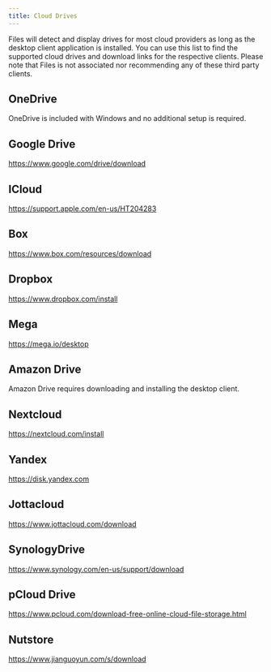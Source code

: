 ```yaml
---
title: Cloud Drives
---
```


Files will detect and display drives for most cloud providers as long as the desktop client application is installed. You can use this list to find the supported cloud drives and download links for the respective clients. Please note that Files is not associated nor recommending any of these third party clients. 

## OneDrive
OneDrive is included with Windows and no additional setup is required.

## Google Drive
https://www.google.com/drive/download

## ICloud
https://support.apple.com/en-us/HT204283

## Box
https://www.box.com/resources/download

## Dropbox
https://www.dropbox.com/install

## Mega
https://mega.io/desktop

## Amazon Drive
Amazon Drive requires downloading and installing the desktop client.

## Nextcloud
https://nextcloud.com/install

## Yandex
https://disk.yandex.com

## Jottacloud
https://www.jottacloud.com/download

## SynologyDrive
https://www.synology.com/en-us/support/download

## pCloud Drive
https://www.pcloud.com/download-free-online-cloud-file-storage.html

## Nutstore
https://www.jianguoyun.com/s/download
